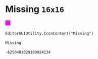 # Missing `16x16`
<img src="/img/Missing.png" width=16 height=16>

``` CSharp
EditorGUIUtility.IconContent("Missing")
```
```
Missing
```
```
-6250481029109024134
```
